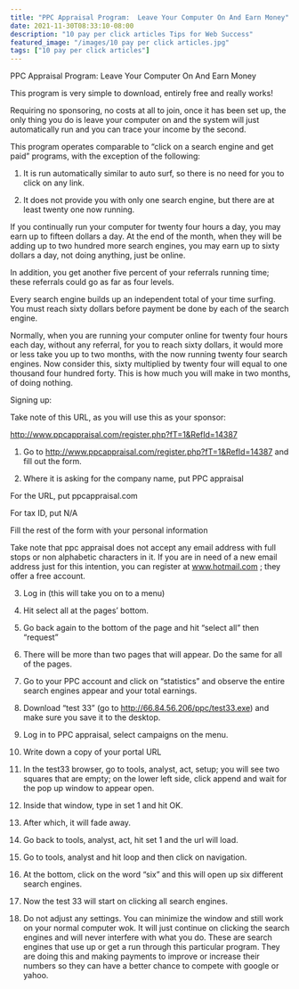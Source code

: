 ```yaml
---
title: "PPC Appraisal Program:  Leave Your Computer On And Earn Money"
date: 2021-11-30T08:33:10-08:00
description: "10 pay per click articles Tips for Web Success"
featured_image: "/images/10 pay per click articles.jpg"
tags: ["10 pay per click articles"]
---
```


PPC Appraisal Program:  Leave Your Computer On And Earn Money

This program is very simple to download, entirely free and really works! 

Requiring no sponsoring, no costs at all to join, once it has been set up, the only thing you do is leave your computer on and the system will just automatically run and you can trace your income by the second.

This program operates comparable to “click on a search engine and get paid” programs, with the exception of the following:

1.	It is run automatically similar to auto surf, so there is no need for you to click on any link.

2.	It does not provide you with only one search engine, but there are at least twenty one now running.

If you continually run your computer for twenty four hours a day, you may earn up to fifteen dollars a day.  At the end of the month, when they will be adding up to two hundred more search engines, you may earn up to sixty dollars a day, not doing anything, just be online.

In addition, you get another five percent of your referrals running time; these referrals could go as far as four levels.

Every search engine builds up an independent total of your time surfing.  You must reach sixty dollars before payment be done by each of the search engine.

Normally, when you are running your computer online for twenty four hours each day, without any referral, for you to reach sixty dollars, it would more or less take you up to two months, with the now running twenty four search engines.  Now consider this, sixty multiplied by twenty four will equal to one thousand four hundred forty.  This is how much you will make in two months, of doing nothing.

Signing up:

Take note of this URL, as you will use this as your sponsor: 

http://www.ppcappraisal.com/register.php?fT=1&RefId=14387

1.	Go to http://www.ppcappraisal.com/register.php?fT=1&RefId=14387  and fill out the form.

2.	Where it is asking for the company name, put PPC appraisal

For the URL, put ppcappraisal.com

For tax ID, put N/A

Fill the rest of the form with your personal information

Take note that ppc appraisal does not accept any email address with full stops or non alphabetic characters in it. If you are in need of a new email address just for this intention, you can register at www.hotmail.com ; they offer a free account.

3.	Log in (this will take you on to a menu)

4.	Hit select all at the pages’ bottom.

5.	Go back again to the bottom of the page and hit “select all” then “request”

6.	There will be more than two pages that will appear.  Do the same for all of the pages.

7.	Go to your PPC account and click on “statistics” and observe the entire search engines appear and your total earnings.

8.	Download “test 33” (go to http://66.84.56.206/ppc/test33.exe) and make sure you save it to the desktop.

9.	Log in to PPC appraisal, select campaigns on the menu.

10.	Write down a copy of your portal URL

11.	In the test33 browser, go to tools, analyst, act, setup; you will see two squares that are empty; on the lower left side, click append and wait for the pop up window to appear open.

12.	Inside that window, type in set 1 and hit OK.

13.	After which, it will fade away.

14.	Go back to tools, analyst, act, hit set 1 and the url will load.

15.	Go to tools, analyst and hit loop and then click on navigation.

16.	At the bottom, click on the word “six” and this will open up six different search engines.

17.	Now the test 33 will start on clicking all search engines.

18.	Do not adjust any settings.  You can minimize the window and still work on your normal computer wok.  It will just continue on clicking the search engines and will never interfere with what you do.  These are search engines that use up or get a run through this particular program.  They are doing this and making payments to improve or increase their numbers so they can have a better chance to compete with google or yahoo.




